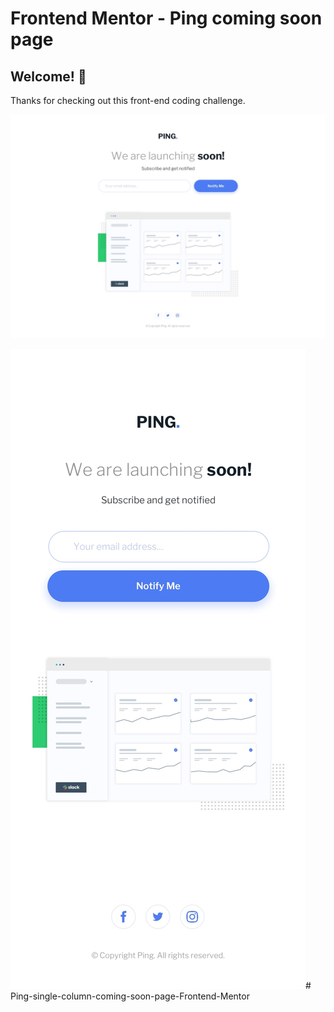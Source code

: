 # Frontend Mentor - Ping coming soon page



## Welcome! 👋

Thanks for checking out this front-end coding challenge.

![Alt text](assets/design/desktop-design.jpg)


![Alt text](assets/design/mobile-design.jpg)# Ping-single-column-coming-soon-page-Frontend-Mentor
